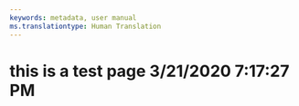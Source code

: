 ```yaml
---
keywords: metadata, user manual
ms.translationtype: Human Translation
---
```

# this is a test page 3/21/2020 7:17:27 PM